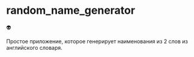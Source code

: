 # random_name_generator

👽

Простое приложение, которое генерирует наименования из 2 слов из английского словаря. 

